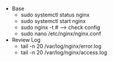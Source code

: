 - Base
  - sudo systemctl status nginx
  - sudo systemctl start nginx
  - sudo nginx -t # --> check config
  - sudo nano /etc/nginx/nginx.conf
- Review Log
  - tail -n 20 /var/log/nginx/error.log
  - tail -n 20 /var/log/nginx/access.log
